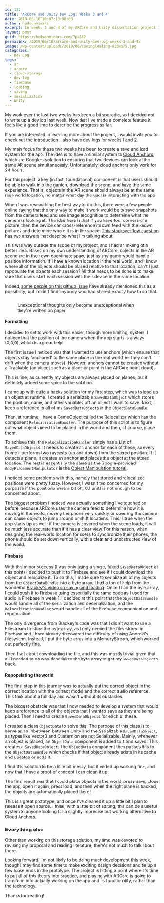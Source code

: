 ```yaml
---
id: 132
title: 'ARCore and Unity Dev Log: Weeks 3 and 4'
date: 2019-06-18T10:07:13+00:00
author: hudsonmiears
excerpt: In weeks 3 and 4 of my ARCore and Unity dissertation project I spent most of my time developing a cloud storage save system for real-world locations.
layout: post
guid: https://hudsonmiears.com/?p=132
permalink: /2019/06/18/arcore-and-unity-dev-log-weeks-3-and-4/
image: /wp-content/uploads/2019/06/savingloading-920x575.jpg
categories:
  - Dev Log
tags:
  - ar
  - arcore
  - cloud-storage
  - dev-log
  - firebase
  - loading
  - saving
  - serialization
  - unity
---
```

My work over the last two weeks has been a bit sporadic, so I decided not to write up a dev log last week. Now that I've made a complete feature it feels like a good time to describe the progress so far.

If you are interested in learning more about the project, I would invite you to check out the [introduction](https://hudsonmiears.com/2019/05/28/arcore-and-unity-dev-log-introduction/). I also have dev logs for weeks [1](https://hudsonmiears.com/2019/05/28/arcore-and-unity-dev-log-week-1/) and [2](https://hudsonmiears.com/2019/06/04/arcore-and-unity-dev-log-week-2/).

My main focus for these two weeks has been to create a save and load system for the app. The idea is to have a similar system to [Cloud Anchors](https://codelabs.developers.google.com/codelabs/arcore-cloud-anchors/index.html#0), which are Google's solution to ensuring that two devices can look at the same AR scene simultaneously. Unfortunately, cloud anchors only work for 24 hours.

For this project, a key (in fact, foundational) component is that users should be able to walk into the garden, download the scene, and have the same experience. That is, objects in the AR scene should always be at the same real-world location, no matter what day the user is interacting with the app.

When I was researching the best way to do this, there were a few people online saying that the only way to make it work would be to save snapshots from the camera feed and use image recognition to determine what the camera is looking at. The idea here is that if you have four corners of a picture, then the device can cross-reference its own feed with the known pictures and determine where it is in the space. [This stackoverflow question](https://stackoverflow.com/questions/46304053/can-i-save-ar-data-for-reuse) has two answers that describe what I'm talking about.

This was way outside the scope of my project, and I had an inkling of a better idea. Based on my own understanding of ARCore, objects in the AR scene are in their own coordinate space just as any game would handle position information. If I have a known location in the real world, and I know where all of the objects should be placed relative to that location, can't I just repopulate the objects each session? All that needs to be done is to make sure that users start each session with their device in the same location.

Indeed, [some people on this github issue](https://github.com/google-ar/arcore-android-sdk/issues/94) have already mentioned this as a possibility, but I didn't find anybody who had shared exactly how to do that.<figure class="wp-block-image">

<img src="https://hudsonmiears.com/wp-content/uploads/2019/06/savingloading-1024x768.jpg" alt="" class="wp-image-133" srcset="https://hudsonmiears.com/wp-content/uploads/2019/06/savingloading-1024x768.jpg 1024w, https://hudsonmiears.com/wp-content/uploads/2019/06/savingloading-300x225.jpg 300w, https://hudsonmiears.com/wp-content/uploads/2019/06/savingloading-768x576.jpg 768w" sizes="(max-width: 1024px) 100vw, 1024px" /> <figcaption>Unexceptional thoughts only become unexceptional when they're written on paper.</figcaption></figure> 

#### Formatting

I decided to set to work with this easier, though more limiting, system. I noticed that the position of the camera when the app starts is always (0,0,0), which is a great help!

The first issue I noticed was that I wanted to use anchors (which ensure that objects stay &#8216;anchored' to the same place in the real world, ie. they don't drift when the camera moves). However, anchors cannot be created without a Trackable (an object such as a plane or point in the ARCore point cloud).

This is fine, as currently my objects are always placed on planes, but it definitely added some spice to the solution.

I came up with quite a hacky solution for my first step, which was to load up an object at runtime. I created a serializable `SavedDataObject` which stores the position, name, and other variables off an object I want to save. Next, I keep a reference to all of my `SavedDataObject`s in the `ObjectDataBundle`.

Then, at runtime, I have a GameObject called the Relocalizer which has the component `RelocalizationHandler`. The purpose of this script is to figure out what objects need to be placed in the world and then, of course, place them.

To achieve this, the `RelocalizationHandler` simply has a List of `SavedDataObject`s. It needs to create an anchor for each of these, so every frame it performs two raycasts (up and down) from the stored position. If it detects a plane, it creates an anchor and places the object at the stored location. The rest is essentially the same as the Google-provided `AndyPlacementManipulator` in the [Object Manipulation tutorial](https://github.com/google-ar/arcore-unity-sdk/blob/master/Assets/GoogleARCore/Examples/ObjectManipulation/Scripts/AndyPlacementManipulator.cs).

I noticed some problems with this, namely that stored and relocalized positions were pretty fuzzy. However, I wasn't too concerned for my purposes if the positions were a bit off; 0.1 units is not enough to be concerned about.

The biggest problem I noticed was actually something I've touched on before: because ARCore uses the camera feed to determine how it is moving in the world, moving the phone very quickly or covering the camera can cause objects to jump around or shift locations. This is true when the app starts up as well: if the camera is covered when the scene loads, it will be much less accurate than if it has a clear view. For this reason, when designing the real-world location for users to synchronize their phones, the phone should be set down vertically, with a clear and unobstructed view of the world.

#### Firebase

With this minor success (I was only using a single, faked `SavedDataObject` at this point) I decided to push it to Firebase and see if I could download the object and relocalize it. To do this, I made sure to serialize all of my objects from the `ObjectDataBundle` into a byte array. I had a ton of help from the wonderful [Brackey's video on saving and loading](https://www.youtube.com/watch?v=XOjd_qU2Ido&t=713s). Once I had the byte array, I could push it to Firebase using essentially the same code as I used for audio in Firebase in week 1. I decided at this point that the `ObjectDataBundle` would handle all of the serialization and deserialization, and the `RelocalizationHandler` would handle all of the Firebase communication and repopulation.

The only divergence from Brackey's code was that I didn't want to use a Filestream to store the byte array, as I only needed the files stored in Firebase and I have already discovered the difficulty of using Android's filesystem. Instead, I put the byte array into a MemoryStream, which worked out perfectly fine.

Then I set about downloading the file, and this was mostly trivial given that all I needed to do was deserialize the byte array to get my `SavedDataObject`s back.

#### Repopulating the world

The final step in this journey was to actually put the correct object in the correct location with the correct model and the correct audio reference. This took about a full day and wasn't without its obstacles.

The biggest obstacle was that I now needed to develop a system that would keep a reference to all of the objects that I want to save as they are being placed. Then I need to create `SavedDataObject`s for each of these.

I created a class `ObjectData` to solve this. The purpose of this class is to serve as an inbetween between Unity and the Serializable `SavedDataObject`, as types like Vector3 and Quaternion are not Serializable. Mainly, whenever an object is placed, an `ObjectData` component is added to it and saved. This creates a `SavedDataObject`. The `ObjectData` component then passes this to the `ObjectDataBundle` which checks if that object already exists in its cache and updates or adds it.

I find this solution to be a little bit messy, but it ended up working fine, and now that I have a proof of concept I can clean it up.

The final result was that I could place objects in the world, press save, close the app, open it again, press load, and then when the right plane is tracked, the objects are automatically placed there!

This is a great prototype, and once I've cleaned it up a little bit I plan to release it open source. I think, with a little bit of editing, this can be a useful system to anyone looking for a slightly imprecise but working alternative to Cloud Anchors.

### Everything else

Other than working on this storage solution, my time was devoted to revising my proposal and reading literature; there's not much to talk about there.

Looking forward, I'm not likely to be doing much development this week, though I may find some time to make exciting design decisions and tie up a few loose ends in the prototype. The project is hitting a point where it's time to put all of this theory into practice, and playing with ARCore is going to transform into actually working on the app and its functionality, rather than the technology.

Thanks for reading!